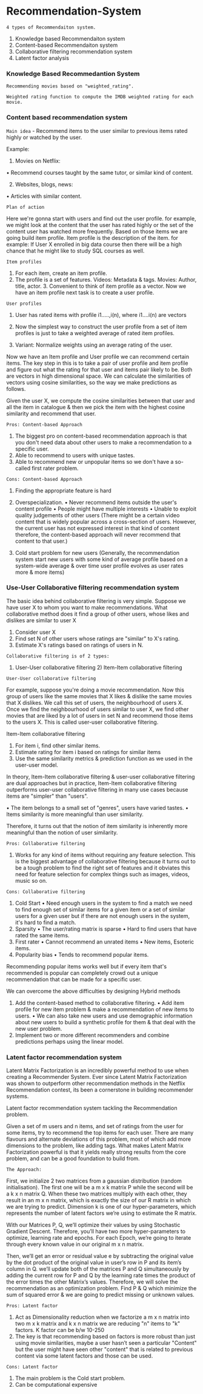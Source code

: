 # Recommendation-System

`4 types of Recommendaiton system.`

1) Knowledge based Recommendaiton system 
2) Content-based Recommendaiton system 
3) Collaborative filtering recommendation system
4) Latent factor analysis


### Knowledge Based Recommedantion System

`Recommending movies based on "weighted_rating".` 


`Weighted rating function to compute the IMDB weighted rating for each movie.`


### Content based recommendation system


`Main idea` - Recommend items to the user similar to previous items rated highly or watched by the user.

Example:
1. Movies on Netflix:

• Recommend courses taught by the same tutor, or similar kind of content.

2. Websites, blogs, news:

• Articles with similar content.

`Plan of action`

Here we're gonna start with users and find out the user profile.
for example, we might look at the content that the user has rated highly or the set of the content user has watched more frequently.
Based on those items we are going build item profile. Item profile is the description of the item.
for example: If User X enrolled in big data course then there will be a high chance that he might like to study SQL courses as well.

`Item profiles`

1. For each item, create an item profile.
2. The profile is a set of features.
Videos: Metadata & tags. Movies: Author, title, actor. 3. Convenient to think of item profile as a vector.
Now we have an item profile next task is to create a user profile.

`User profiles`

1. User has rated items with profile i1.....,i(n), where i1....i(n) are vectors

2. Now the simplest way to construct the user profile from a set of item profiles is just
to take a weighted average of rated item profiles.

3. Variant: Normalize weights using an average rating of the user.

Now we have an Item profile and User profile we can recommend certain items.
The key step in this is to take a pair of user profile and item profile and figure out what the rating for that user and items pair likely to be.
Both are vectors in high dimensional space.
We can calculate the similarities of vectors using cosine similarities, so the way we make predictions as follows.

Given the user X, we compute the cosine similarities between that user and all the item in catalogue & then we pick the item with the highest cosine similarity and recommend that user.

`Pros: Content-based Approach`

1) The biggest pro on content-based recommendation approach is that you don't need data about other users to make a recommendation to a specific user.
2) Able to recommend to users with unique tastes.
3) Able to recommend new or unpopular items so we don't have a so-called first rater
problem.

`Cons: Content-based Approach`

1) Finding the appropriate feature is hard

2) Overspecialization.
• Never recommend items outside the user's content profile
• People might have multiple interests
• Unable to exploit quality judgements of other users
(There might be a certain video content that is widely popular across a cross-section of users.
However, the current user has not expressed interest in that kind of content therefore, the content-based approach will never recommend that content to that user.)

3) Cold start problem for new users
(Generally, the recommendation system start new users with some kind of average profile based on a system-wide average & over time user profile evolves as user rates more & more items)


### Use-User Collaborative filtering recommendation system



The basic idea behind collaborative filtering is very simple.
Suppose we have user X to whom you want to make recommendations. What collaborative method does it find a group of other users, whose likes and dislikes are similar to user X

1. Consider user X
2. Find set N of other users whose ratings are "similar" to X's rating.
3. Estimate X's ratings based on ratings of users in N.

`Collaborative filtering is of 2 types:`

1) User-User collaborative filtering 2) Item-Item collaborative filtering

`User-User collaborative filtering`

For example, suppose you're doing a movie recommendation. Now this group of users like the same movies that X likes & dislike the same movies that X dislikes.
We call this set of users, the neighbourhood of users X. Once we find the neighbourhood of users similar to user X, we find other movies that are liked by a lot of users in set N and recommend those items to the users X.
This is called user-user collaborative filtering.

Item-Item collaborative filtering

1. For item i, find other similar items.
2. Estimate rating for item i based on ratings for similar items
3. Use the same similarity metrics & prediction function as we used in the user-user
model.

In theory, Item-Item collaborative filtering & user-user collaborative filtering are dual approaches but in practice, Item-Item collaborative filtering outperforms user-user collaborative filtering in many use cases because items are "simpler" than "users".

• The item belongs to a small set of "genres", users have varied tastes.
• Items similarity is more meaningful than user similarity.

Therefore, it turns out that the notion of item similarity is inherently more meaningful than the notion of user similarity.

`Pros: Collaborative filtering`

1. Works for any kind of items without requiring any feature selection.
This is the biggest advantage of collaborative filtering because it turns out to be a tough problem to find the right set of features and it obviates this need for feature selection for complex things such as images, videos, music so on.

`Cons: Collaborative filtering`

1. Cold Start
• Need enough users in the system to find a match
we need to find enough set of similar items for a given item or a set of similar users for a given user but if there are not enough users in the system, it's hard to find a match.
2. Sparsity
• The user/rating matrix is sparse
• Hard to find users that have rated the same items.
3. First rater
• Cannot recommend an unrated items • New items, Esoteric items.
4. Popularity bias
• Tends to recommend popular items.

Recommending popular items works well but if every item that's recommended is popular can completely crowd out a unique recommendation that can be made for a specific user.

We can overcome the above difficulties by designing Hybrid methods

1. Add the content-based method to collaborative filtering.
• Add item profile for new item problem & make a recommendation of new items to
users.
• We can also take new users and use demographic information about new users to
build a synthetic profile for them & that deal with the new user problem.
2. Implement two or more different recommenders and combine predictions perhaps
using the linear model.


### Latent factor recommendation system 


Latent Matrix Factorization is an incredibly powerful method to use when creating a Recommender System. Ever since Latent Matrix Factorization was shown to outperform other recommendation methods in the Netflix Recommendation contest, its been a cornerstone in building recommender systems.

Latent factor recommendation system tackling the Recommendation problem.

Given a set of m users and n items, and set of ratings from the user for some items, try to recommend the top items for each user. There are many flavours and alternate deviations of this problem, most of which add more dimensions to the problem, like adding tags. What makes Latent Matrix Factorization powerful is that it yields really strong results from the core problem, and can be a good foundation to build from.

`The Approach:`

First, we initialize 2 two matrices from a gaussian distribution (random initialisation). The first one will be a m x k matrix P while the second will be a k x n matrix Q. When these two matrices multiply with each other, they result in an m x n matrix, which is exactly the size of our R matrix in which we are trying to predict.
Dimension k is one of our hyper-parameters, which represents the number of latent factors we’re using to estimate the R matrix.

With our Matrices P, Q, we’ll optimize their values by using Stochastic Gradient
Descent. 
Therefore, you’ll have two more hyper-parameters to optimize, learning rate and epochs. For each Epoch, we’re going to iterate through every known value in our original m x n matrix.

Then, we’ll get an error or residual value e by subtracting the original value by the dot product of the original value in user’s row in P and its item’s column in Q. we’ll update both of the matrices P and Q simultaneously by adding the current row for P and Q by the learning rate times the product of the error times the other Matrix’s values.
Therefore, we will solve the recommendation as an optimization problem. Find P & Q which minimize the sum of squared error & we are going to predict missing or unknown values.

`Pros: Latent factor`

1) Act as Dimensionality reduction
when we factorize a m x n matrix into two m x k matrix and k x n matrix we are reducing "n" items to "k" factors.
K factor can be b/w 10-250
2) The key is that recommending based on factors is more robust than just using movie similarities, maybe a user hasn’t seen a particular "Content" but the user might have seen other "content" that is related to previous content via some latent factors and those can be used.

`Cons: Latent factor`

1) The main problem is the Cold start problem. 
2) Can be computational expensive

